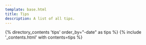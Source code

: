 ```yaml
---
template: base.html
title: Tips
description: A list of all tips.
---
```


{% directory_contents 'tips' order_by="-date" as tips %}
{% include '_contents.html' with contents=tips %}
